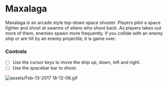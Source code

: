 <h1>Maxalaga</h1>

<a src="http://maxvodkin.info/Maxalaga/">Maxalaga</a> is an arcade style top-down space shooter. Players pilot a space fighter and shoot at swarms of aliens who shoot back. As players takes out more of them, enemies spawn more frequently. If you collide with an enemy ship or are hit by an enemy projectile, it is game over.

<h3>Controls</h3>

- [ ] Use the cursor keys to move the ship up, down, left and right.
- [ ] Use the spacebar bar to shoot.

![assets/Feb-13-2017 18-12-06.gif]()
